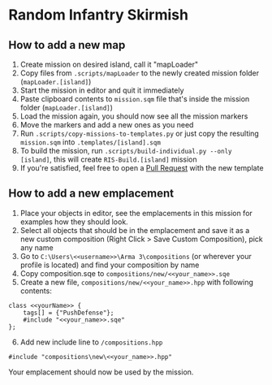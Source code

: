 # Random Infantry Skirmish

## How to add a new map

1. Create mission on desired island, call it "mapLoader"
2. Copy files from `.scripts/mapLoader` to the newly created mission folder (`mapLoader.[island]`)
3. Start the mission in editor and quit it immediately
4. Paste clipboard contents to `mission.sqm` file that's inside the mission folder (`mapLoader.[island]`)
5. Load the mission again, you should now see all the mission markers
6. Move the markers and add a new ones as you need
7. Run `.scripts/copy-missions-to-templates.py` or just copy the resulting `mission.sqm` into `.templates/[island].sqm`
8. To build the mission, run `.scripts/build-individual.py --only [island]`, this will create `RIS-Build.[island]` mission
9. If you're satisfied, feel free to open a [Pull Request](https://docs.github.com/en/pull-requests/collaborating-with-pull-requests/proposing-changes-to-your-work-with-pull-requests/creating-a-pull-request) with the new template

## How to add a new emplacement

1. Place your objects in editor, see the emplacements in this mission for examples how they should look.
2. Select all objects that should be in the emplacement and save it as a new custom composition (Right Click > Save Custom Composition), pick any name
3. Go to `C:\Users\<<username>>\Arma 3\compositions` (or wherever your profile is located) and find your composition by name
4. Copy composition.sqe to `compositions/new/<<your_name>>.sqe`
5. Create a new file, `compositions/new/<<your_name>>.hpp` with following contents:

```
class <<yourName>> {
	tags[] = {"PushDefense"};
	#include "<<your_name>>.sqe"
};

```

6. Add new include line to `/compositions.hpp`

```
#include "compositions\new\<<your_name>>.hpp"
```

Your emplacement should now be used by the mission.

